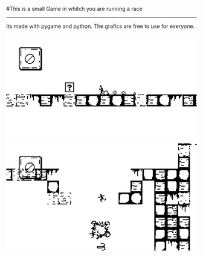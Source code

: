 #This is a small Game in whitch you are running a race

------------
Its made with pygame and python.
The grafics are free to use for everyone.

![Ingame Pic](/screenshots/ss1.png)
![Ingame Pic](/screenshots/ss2.png)